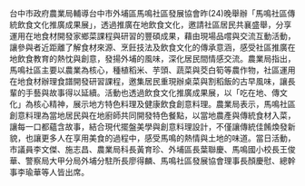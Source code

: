 台中市政府農業局輔導台中市外埔區馬鳴社區發展協會昨(24)晚舉辦「馬鳴社區傳統飲食文化推廣成果展」，透過推廣在地飲食文化，邀請社區居民共襄盛舉，分享運用在地食材開發家鄉菜課程與研習的豐碩成果，藉由現場品嚐與交流互動活動，讓參與者近距離了解食材來源、烹飪技法及飲食文化的傳承意涵，感受社區推廣在地飲食教育的熱忱與創意，發揚外埔的風味，深化居民間情感交流。農業局指出，馬鳴社區主要以農業為核心，種植稻米、芋頭、蔬菜與茭白筍等農作物，社區運用在地食材辦理食譜開發研習課程，邀集居民重現辦桌菜與割稻飯的古早風味，讓長輩的手藝與故事得以延續。活動也透過飲食文化推廣成果展，以「吃在地、傳文化」為核心精神，展示地方特色料理及健康飲食創意料理。農業局表示，馬鳴社區創意料理為當地居民與在地廚師共同開發特色餐點，以當地農產與傳統食材入菜，讓每一口都蘊含故事，結合現代擺盤美學與創意料理設計，不僅讓傳統佳餚煥發新貌，也讓更多人在享用美食的過程中，感受馬鳴的熱情與土地的味道。當日活動，市議員李文傑、施志昌、農業局科長黃育珍、外埔區長葉聯慶、馬鳴國小校長王俊華、警察局大甲分局外埔分駐所長廖得麟、馬鳴社區發展協會理事長顏慶慰、總幹事李瑜華等人皆出席。